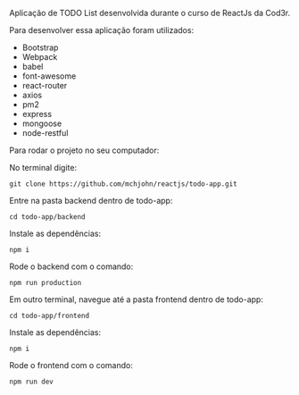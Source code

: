 Aplicação de TODO List desenvolvida durante o curso de ReactJs da Cod3r.

Para desenvolver essa aplicação foram utilizados:

- Bootstrap
- Webpack
- babel
- font-awesome
- react-router
- axios
- pm2
- express
- mongoose
- node-restful



Para rodar o projeto no seu computador:

No terminal digite:

`git clone https://github.com/mchjohn/reactjs/todo-app.git`

Entre na pasta backend dentro de todo-app:

`cd todo-app/backend`

Instale as dependências:

`npm i`

Rode o backend com o comando:

`npm run production`

Em outro terminal, navegue até a pasta frontend dentro de todo-app:

`cd todo-app/frontend`

Instale as dependências:

`npm i`

Rode o frontend com o comando:

`npm run dev`

